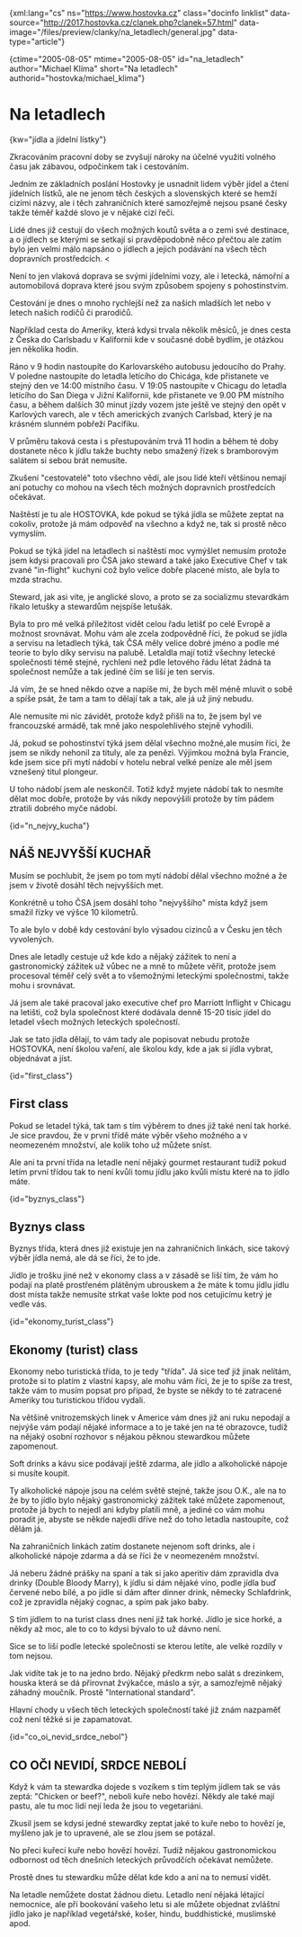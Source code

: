 
{xml:lang="cs" ns="https://www.hostovka.cz" class="docinfo linklist" data-source="http://2017.hostovka.cz/clanek.php?clanek=57.html" data-image="/files/preview/clanky/na_letadlech/general.jpg" data-type="article"}

{ctime="2005-08-05" mtime="2005-08-05" id="na\_letadlech" author="Michael Klíma" short="Na letadlech" authorid="hostovka/michael\_klima"}

# Na letadlech

<!-- generated attribute kw by user_udpatekw.sh on 2020-02-28, do not edit -->

{kw="jídla a jídelní lístky"}

Zkracováním pracovní doby se zvyšují nároky na účelné využití volného času jak zábavou, odpočinkem tak i cestováním.

Jedním ze základních poslání Hostovky je usnadnit lidem výběr jídel a čtení jídelních lístků, ale ne jenom těch českých a slovenských které se hemží cizími názvy, ale i těch zahraničních které samozřejmě nejsou psané česky takže téměř každé slovo je v nějaké cizí řeči.

Lidé dnes již cestují do všech možných koutů světa a o zemi své destinace, a o jídlech se kterými se setkají si pravděpodobně něco přečtou ale zatím bylo jen velmi málo napsáno o jídlech a jejich podávání na všech těch dopravních prostředcích. <

Není to jen vlaková doprava se svými jídelními vozy, ale i letecká, námořní a automobilová doprava které jsou svým způsobem spojeny s pohostinstvím.

Cestování je dnes o mnoho rychlejší než za našich mladších let nebo v letech našich rodičů či prarodičů.

Například cesta do Ameriky, která kdysi trvala několik měsíců, je dnes cesta z Česka do Carlsbadu v Kalifornii kde v současné době bydlím, je otázkou jen několika hodin.

Ráno v 9 hodin nastoupíte do Karlovarského autobusu jedoucího do Prahy. V poledne nastoupíte do letadla letícího do Chicága, kde přistanete ve stejný den ve 14:00 místního času. V 19:05 nastoupíte v Chicagu do letadla letícího do San Diega v Jižní Kalifornii, kde přistanete ve 9.00 PM místního času, a během dalších 30 minut jízdy vozem jste ještě ve stejný den opět v Karlových varech, ale v těch amerických zvaných Carlsbad, který je na krásném slunném pobřeží Pacifiku.

V průměru taková cesta i s přestupováním trvá 11 hodin a během té doby dostanete něco k jídlu takže buchty nebo smažený řízek s bramborovým salátem si sebou brát nemusíte.

Zkušení "cestovatelé" toto všechno vědí, ale jsou lidé kteří většinou nemají ani potuchy co mohou na všech těch možných dopravních prostředcích očekávat.

Naštěstí je tu ale HOSTOVKA, kde pokud se týká jídla se můžete zeptat na cokoliv, protože já mám odpověď na všechno a když ne, tak si prostě něco vymyslím.

Pokud se týká jídel na letadlech si naštěstí moc vymýšlet nemusím protože jsem kdysi pracovali pro ČSA jako steward a také jako Executive Chef v tak zvané "in-flight" kuchyni což bylo velice dobře placené místo, ale byla to mzda strachu.

Steward, jak asi víte, je anglické slovo, a proto se za socializmu stevardkám říkalo letušky a stewardům nejspíše letušák.

Byla to pro mě velká příležitost vidět celou řadu letišť po celé Evropě a možnost srovnávat. Mohu vám ale zcela zodpovědně říci, že pokud se jídla a servisu na letadlech týká, tak ČSA měly velice dobré jméno a podle mé teorie to bylo díky servisu na palubě. Letaldla mají totiž všechny letecké společnosti témě stejné, rychleni než pdle letového řádu létat žádná ta společnost nemůže a tak jediné čím se liší je ten servis.

Já vím, že se hned někdo ozve a napíše mi, že bych měl méně mluvit o sobě a spíše psát, že tam a tam to dělají tak a tak, ale já už jiný nebudu.

Ale nemusíte mi nic závidět, protože když přišli na to, že jsem byl ve francouzské armádě, tak mně jako nespolehlivého stejně vyhodili.

Já, pokud se pohostinství týká jsem dělal všechno možné,ale musím říci, že jsem se nikdy nehonil za tituly, ale za penězi. Výjimkou možná byla Francie, kde jsem sice při mytí nádobí v hotelu nebral velké peníze ale měl jsem vznešený titul plongeur.

U toho nádobí jsem ale neskončil. Totiž když myjete nádobí tak to nesmíte dělat moc dobře, protože by vás nikdy nepovýšili protože by tím pádem ztratili dobrého myče nádobí.

{id="n\_nejvy\_kucha"}

## NÁŠ NEJVYŠŠÍ KUCHAŘ

Musím se pochlubit, že jsem po tom mytí nádobí dělal všechno možné a že jsem v životě dosáhl těch nejvyšších met.

Konkrétně u toho ČSA jsem dosáhl toho "nejvyššího" místa když jsem smažil řízky ve výšce 10 kilometrů.

To ale bylo v době kdy cestování bylo výsadou cizinců a v Česku jen těch vyvolených.

Dnes ale letadly cestuje už kde kdo a nějaký zážitek to není a gastronomický zážitek už vůbec ne a mně to můžete věřit, protože jsem procesoval téměř celý svět a to všemožnými leteckými společnostmi, takže mohu i srovnávat.

Já jsem ale také pracoval jako executive chef pro Marriott Inflight v Chicagu na letišti, což byla společnost které dodávala denně 15-20 tisíc jídel do letadel všech možných leteckých společností.

Jak se tato jídla dělají, to vám tady ale popisovat nebudu protože HOSTOVKA, není školou vaření, ale školou kdy, kde a jak si jídla vybrat, objednávat a jíst.

{id="first_class"}

## First class

Pokud se letadel týká, tak tam s tím výběrem to dnes již také není tak horké. Je sice pravdou, že v první třídě máte výběr všeho možného a v neomezeném množství, ale kolik toho už můžete sníst.

Ale ani ta první třída na letadle není nějaký gourmet restaurant tudíž pokud letím první třídou tak to není kvůli tomu jídlu jako kvůli místu které na to jídlo máte.

{id="byznys_class"}

## Byznys class

Byznys třída, která dnes již existuje jen na zahraničních linkách, sice takový výběr jídla nemá, ale dá se říci, že to jde.

Jídlo je trošku jiné než v ekonomy class a v zásadě se liší tím, že vám ho podají na platě prostřeném plátěným ubrouskem a že máte k tomu jídlu jídlu dost místa takže nemusíte strkat vaše lokte pod nos cetujicímu ketrý je vedle vás.

{id="ekonomy\_turist\_class"}

## Ekonomy (turist) class

Ekonomy nebo turistická třída, to je tedy "třída". Já sice teď již jinak nelítám, protože si to platím z vlastní kapsy, ale mohu vám říci, že je to spíše za trest, takže vám to musím popsat pro případ, že byste se někdy to té zatracené Ameriky tou turistickou třídou vydali.

Na většině vnitrozemských linek v Americe vám dnes již ani ruku nepodají a nejvýše vám podají nějaké informace a to je také jen na té obrazovce, tudíž na nějaký osobní rozhovor s nějakou pěknou stewardkou můžete zapomenout.

Soft drinks a kávu sice podávají ještě zdarma, ale jídlo a alkoholické nápoje si musíte koupit.

Ty alkoholické nápoje jsou na celém světě stejné, takže jsou O.K., ale na to že by to jídlo bylo nějaký gastronomický zážitek také můžete zapomenout, protože já bych to nejedl ani kdyby platili mně, a jediné co vám mohu poradit je, abyste se někde najedli dříve než do toho letadla nastoupíte, což dělám já.

Na zahraničních linkách zatím dostanete nejenom soft drinks, ale i alkoholické nápoje zdarma a dá se říci že v neomezeném množství.

Já neberu žádné prášky na spaní a tak si jako aperitiv dám zpravidla dva drinky (Double Bloody Marry), k jídlu si dám nějaké víno, podle jídla buď červené nebo bílé, a po jídle si dám after dinner drink, německy Schlafdrink, což je zpravidla nějaký cognac, a spím pak jako baby.

S tím jídlem to na turist class dnes není již tak horké. Jídlo je sice horké, a někdy až moc, ale to co to kdysi bývalo to už dávno není.

Sice se to liší podle letecké společnosti se kterou letíte, ale velké rozdíly v tom nejsou.

Jak vidíte tak je to na jedno brdo. Nějaký předkrm nebo salát s drezinkem, houska která se dá přirovnat žvýkačce, máslo a sýr, a samozřejmě nějaký záhadný moučník. Prostě "International standard".

Hlavní chody u všech těch leteckých společností také již znám nazpaměť což není těžké si je zapamatovat.

{id="co\_oi\_nevid\_srdce\_nebol"}

## CO OČI NEVIDÍ, SRDCE NEBOLÍ

Když k vám ta stewardka dojede s vozíkem s tím teplým jídlem tak se vás zeptá: "Chicken or beef?", neboli kuře nebo hovězí. Někdy ale také mají pastu, ale tu moc lidí nejí leda že jsou to vegetariáni.

Zkusil jsem se kdysi jedné stewardky zeptat jaké to kuře nebo to hovězí je, myšleno jak je to upravené, ale se zlou jsem se potázal.

No přeci kuřecí kuře nebo hovězí hovězí. Tudíž nějakou gastronomickou odbornost od těch dnešních leteckých průvodčích očekávat nemůžete.

Prostě dnes tu stewardku může dělat kde kdo a ani na to nemusí vidět.

Na letadle nemůžete dostat žádnou dietu. Letadlo není nějaká létající nemocnice, ale při bookování vašeho letu si ale můžete objednat zvláštní jídlo jako je například vegetářské, košer, hindu, buddhistické, muslimské apod.

